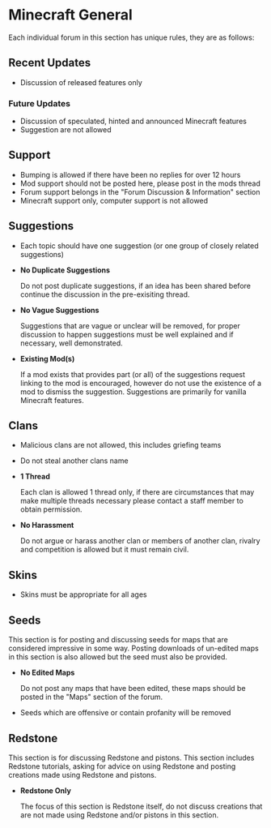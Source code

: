 # Minecraft General

Each individual forum in this section has unique rules, they are as follows:

## Recent Updates

* Discussion of released features only

### Future Updates

* Discussion of speculated, hinted and announced Minecraft features 
* Suggestion are not allowed

## Support

* Bumping is allowed if there have been no replies for over 12 hours
* Mod support should not be posted here, please post in the mods thread
* Forum support belongs in the "Forum Discussion & Information" section
* Minecraft support only, computer support is not allowed

## Suggestions

* Each topic should have one suggestion (or one group of closely related 
    suggestions)
* __No Duplicate Suggestions__

    Do not post duplicate suggestions, if an idea has been shared before continue
    the discussion in the pre-exisiting thread.

* __No Vague Suggestions__

    Suggestions that are vague or unclear will be removed, for proper discussion
    to happen suggestions must be well explained and if necessary, well 
    demonstrated.

* __Existing Mod(s)__

    If a mod exists that provides part (or all) of the suggestions request linking
    to the mod is encouraged, however do not use the existence of a mod to 
    dismiss the suggestion. Suggestions are primarily for vanilla Minecraft
    features.

## Clans

* Malicious clans are not allowed, this includes griefing teams
* Do not steal another clans name
* __1 Thread__

    Each clan is allowed 1 thread only, if there are circumstances that may make
    multiple threads necessary please contact a staff member to obtain 
    permission.

* __No Harassment__

    Do not argue or harass another clan or members of another clan, rivalry and 
    competition is allowed but it must remain civil.

## Skins

* Skins must be appropriate for all ages

## Seeds

This section is for posting and discussing seeds for maps that are considered
impressive in some way. Posting downloads of un-edited maps in this section is 
also allowed but the seed must also be provided.

* __No Edited Maps__

    Do not post any maps that have been edited, these maps should be posted in
    the "Maps" section of the forum.

* Seeds which are offensive or contain profanity will be removed

## Redstone

This section is for discussing Redstone and pistons. This section includes
Redstone tutorials, asking for advice on using Redstone and posting creations 
made using Redstone and pistons.

* __Redstone Only__

    The focus of this section is Redstone itself, do not discuss creations that 
    are not made using Redstone and/or pistons in this section.